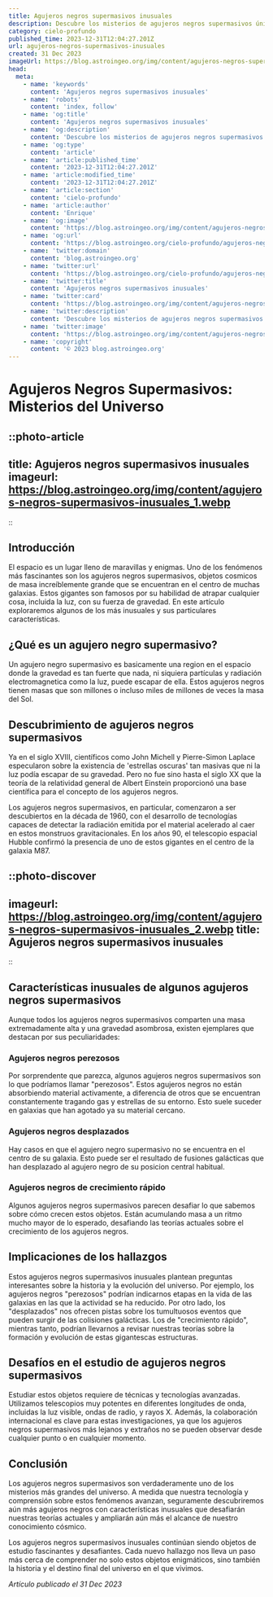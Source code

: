 ```yaml
---
title: Agujeros negros supermasivos inusuales
description: Descubre los misterios de agujeros negros supermasivos únicos que desafían nuestra comprensión astronómica y redefinen la física cósmica.
category: cielo-profundo
published_time: 2023-12-31T12:04:27.201Z
url: agujeros-negros-supermasivos-inusuales
created: 31 Dec 2023
imageUrl: https://blog.astroingeo.org/img/content/agujeros-negros-supermasivos-inusuales_1.webp
head:
  meta:
    - name: 'keywords'
      content: 'Agujeros negros supermasivos inusuales'
    - name: 'robots'
      content: 'index, follow'
    - name: 'og:title'
      content: 'Agujeros negros supermasivos inusuales'
    - name: 'og:description'
      content: 'Descubre los misterios de agujeros negros supermasivos únicos que desafían nuestra comprensión astronómica y redefinen la física cósmica.'
    - name: 'og:type'
      content: 'article'
    - name: 'article:published_time'
      content: '2023-12-31T12:04:27.201Z'
    - name: 'article:modified_time'
      content: '2023-12-31T12:04:27.201Z'
    - name: 'article:section'
      content: 'cielo-profundo'
    - name: 'article:author'
      content: 'Enrique'
    - name: 'og:image'
      content: 'https://blog.astroingeo.org/img/content/agujeros-negros-supermasivos-inusuales_1.webp'
    - name: 'og:url'
      content: 'https://blog.astroingeo.org/cielo-profundo/agujeros-negros-supermasivos-inusuales'
    - name: 'twitter:domain'
      content: 'blog.astroingeo.org'
    - name: 'twitter:url'
      content: 'https://blog.astroingeo.org/cielo-profundo/agujeros-negros-supermasivos-inusuales'
    - name: 'twitter:title'
      content: 'Agujeros negros supermasivos inusuales'
    - name: 'twitter:card'
      content: 'https://blog.astroingeo.org/img/content/agujeros-negros-supermasivos-inusuales_1.webp'
    - name: 'twitter:description'
      content: 'Descubre los misterios de agujeros negros supermasivos únicos que desafían nuestra comprensión astronómica y redefinen la física cósmica.'
    - name: 'twitter:image'
      content: 'https://blog.astroingeo.org/img/content/agujeros-negros-supermasivos-inusuales_1.webp'
    - name: 'copyright'
      content: '© 2023 blog.astroingeo.org'
---
```

# Agujeros Negros Supermasivos: Misterios del Universo

::photo-article
---
title: Agujeros negros supermasivos inusuales
imageurl: https://blog.astroingeo.org/img/content/agujeros-negros-supermasivos-inusuales_1.webp
---
::

## Introducción
El espacio es un lugar lleno de maravillas y enigmas. Uno de los fenómenos más fascinantes son los agujeros negros supermasivos, objetos cosmicos de masa increíblemente grande que se encuentran en el centro de muchas galaxias. Estos gigantes son famosos por su habilidad de atrapar cualquier cosa, incluida la luz, con su fuerza de gravedad. En este artículo exploraremos algunos de los más inusuales y sus particulares características.

## ¿Qué es un agujero negro supermasivo?
Un agujero negro supermasivo es basicamente una region en el espacio donde la gravedad es tan fuerte que nada, ni siquiera partículas y radiación electromagnetica como la luz, puede escapar de ella. Estos agujeros negros tienen masas que son millones o incluso miles de millones de veces la masa del Sol. 

## Descubrimiento de agujeros negros supermasivos
Ya en el siglo XVIII, científicos como John Michell y Pierre-Simon Laplace especularon sobre la existencia de 'estrellas oscuras' tan masivas que ni la luz podía escapar de su gravedad. Pero no fue sino hasta el siglo XX que la teoría de la relatividad general de Albert Einstein proporcionó una base científica para el concepto de los agujeros negros.

Los agujeros negros supermasivos, en particular, comenzaron a ser descubiertos en la década de 1960, con el desarrollo de tecnologías capaces de detectar la radiación emitida por el material acelerado al caer en estos monstruos gravitacionales. En los años 90, el telescopio espacial Hubble confirmó la presencia de uno de estos gigantes en el centro de la galaxia M87.


::photo-discover
---
imageurl: https://blog.astroingeo.org/img/content/agujeros-negros-supermasivos-inusuales_2.webp
title: Agujeros negros supermasivos inusuales
---
::

## Características inusuales de algunos agujeros negros supermasivos
Aunque todos los agujeros negros supermasivos comparten una masa extremadamente alta y una gravedad asombrosa, existen ejemplares que destacan por sus peculiaridades:

### Agujeros negros perezosos
Por sorprendente que parezca, algunos agujeros negros supermasivos son lo que podríamos llamar "perezosos". Estos agujeros negros no están absorbiendo material activamente, a diferencia de otros que se encuentran constantemente tragando gas y estrellas de su entorno. Esto suele suceder en galaxias que han agotado ya su material cercano.

### Agujeros negros desplazados
Hay casos en que el agujero negro supermasivo no se encuentra en el centro de su galaxia. Esto puede ser el resultado de fusiones galácticas que han desplazado al agujero negro de su posicion central habitual.

### Agujeros negros de crecimiento rápido
Algunos agujeros negros supermasivos parecen desafiar lo que sabemos sobre cómo crecen estos objetos. Están acumulando masa a un ritmo mucho mayor de lo esperado, desafiando las teorías actuales sobre el crecimiento de los agujeros negros.

## Implicaciones de los hallazgos
Estos agujeros negros supermasivos inusuales plantean preguntas interesantes sobre la historia y la evolución del universo. Por ejemplo, los agujeros negros "perezosos" podrían indicarnos etapas en la vida de las galaxias en las que la actividad se ha reducido. Por otro lado, los "desplazados" nos ofrecen pistas sobre los tumultuosos eventos que pueden surgir de las colisiones galácticas. Los de "crecimiento rápido", mientras tanto, podrían llevarnos a revisar nuestras teorías sobre la formación y evolución de estas gigantescas estructuras.

## Desafíos en el estudio de agujeros negros supermasivos
Estudiar estos objetos requiere de técnicas y tecnologías avanzadas. Utilizamos telescopios muy potentes en diferentes longitudes de onda, incluidas la luz visible, ondas de radio, y rayos X. Además, la colaboración internacional es clave para estas investigaciones, ya que los agujeros negros supermasivos más lejanos y extraños no se pueden observar desde cualquier punto o en cualquier momento.

## Conclusión
Los agujeros negros supermasivos son verdaderamente uno de los misterios más grandes del universo. A medida que nuestra tecnología y comprensión sobre estos fenómenos avanzan, seguramente descubriremos aún más agujeros negros con características inusuales que desafiarán nuestras teorías actuales y ampliarán aún más el alcance de nuestro conocimiento cósmico.

Los agujeros negros supermasivos inusuales continúan siendo objetos de estudio fascinantes y desafiantes. Cada nuevo hallazgo nos lleva un paso más cerca de comprender no solo estos objetos enigmáticos, sino también la historia y el destino final del universo en el que vivimos.

_Artículo publicado el 31 Dec 2023_